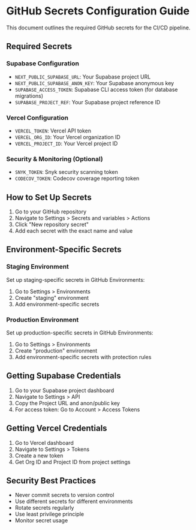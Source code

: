 # GitHub Secrets Configuration Guide

This document outlines the required GitHub secrets for the CI/CD pipeline.

## Required Secrets

### Supabase Configuration
- `NEXT_PUBLIC_SUPABASE_URL`: Your Supabase project URL
- `NEXT_PUBLIC_SUPABASE_ANON_KEY`: Your Supabase anonymous key
- `SUPABASE_ACCESS_TOKEN`: Supabase CLI access token (for database migrations)
- `SUPABASE_PROJECT_REF`: Your Supabase project reference ID

### Vercel Configuration
- `VERCEL_TOKEN`: Vercel API token
- `VERCEL_ORG_ID`: Your Vercel organization ID
- `VERCEL_PROJECT_ID`: Your Vercel project ID

### Security & Monitoring (Optional)
- `SNYK_TOKEN`: Snyk security scanning token
- `CODECOV_TOKEN`: Codecov coverage reporting token

## How to Set Up Secrets

1. Go to your GitHub repository
2. Navigate to Settings > Secrets and variables > Actions
3. Click "New repository secret"
4. Add each secret with the exact name and value

## Environment-Specific Secrets

### Staging Environment
Set up staging-specific secrets in GitHub Environments:
1. Go to Settings > Environments
2. Create "staging" environment
3. Add environment-specific secrets

### Production Environment
Set up production-specific secrets in GitHub Environments:
1. Go to Settings > Environments
2. Create "production" environment
3. Add environment-specific secrets with protection rules

## Getting Supabase Credentials

1. Go to your Supabase project dashboard
2. Navigate to Settings > API
3. Copy the Project URL and anon/public key
4. For access token: Go to Account > Access Tokens

## Getting Vercel Credentials

1. Go to Vercel dashboard
2. Navigate to Settings > Tokens
3. Create a new token
4. Get Org ID and Project ID from project settings

## Security Best Practices

- Never commit secrets to version control
- Use different secrets for different environments
- Rotate secrets regularly
- Use least privilege principle
- Monitor secret usage
